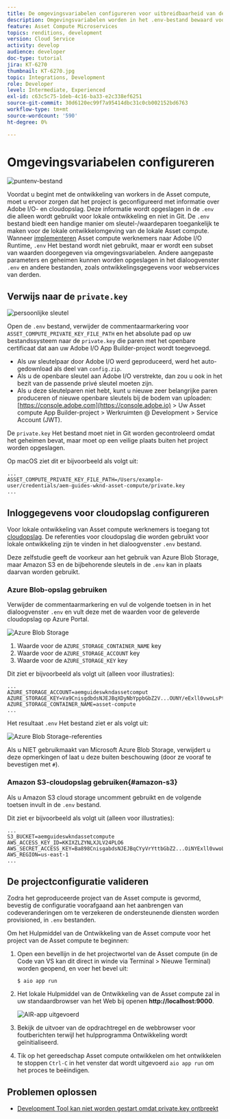```yaml
---
title: De omgevingsvariabelen configureren voor uitbreidbaarheid van de Asset compute
description: Omgevingsvariabelen worden in het .env-bestand bewaard voor lokale ontwikkeling en worden gebruikt om gegevens over Adobe I/O en cloudopslag te verstrekken die vereist zijn voor lokale ontwikkeling.
feature: Asset Compute Microservices
topics: renditions, development
version: Cloud Service
activity: develop
audience: developer
doc-type: tutorial
jira: KT-6270
thumbnail: KT-6270.jpg
topic: Integrations, Development
role: Developer
level: Intermediate, Experienced
exl-id: c63c5c75-1deb-4c16-ba33-e2c338ef6251
source-git-commit: 30d6120ec99f7a95414dbc31c0cb002152bd6763
workflow-type: tm+mt
source-wordcount: '590'
ht-degree: 0%

---
```


# Omgevingsvariabelen configureren

![puntenv-bestand](assets/environment-variables/dot-env-file.png)

Voordat u begint met de ontwikkeling van workers in de Asset compute, moet u ervoor zorgen dat het project is geconfigureerd met informatie over Adobe I/O- en cloudopslag. Deze informatie wordt opgeslagen in de `.env`  die alleen wordt gebruikt voor lokale ontwikkeling en niet in Git. De `.env` bestand biedt een handige manier om sleutel-/waardeparen toegankelijk te maken voor de lokale ontwikkelomgeving van de lokale Asset compute. Wanneer [implementeren](../deploy/runtime.md) Asset compute werknemers naar Adobe I/O Runtime, `.env` Het bestand wordt niet gebruikt, maar er wordt een subset van waarden doorgegeven via omgevingsvariabelen. Andere aangepaste parameters en geheimen kunnen worden opgeslagen in het dialoogvenster `.env` en andere bestanden, zoals ontwikkelingsgegevens voor webservices van derden.

## Verwijs naar de `private.key`

![persoonlijke sleutel](assets/environment-variables/private-key.png)

Open de `.env` bestand, verwijder de commentaarmarkering voor `ASSET_COMPUTE_PRIVATE_KEY_FILE_PATH` en het absolute pad op uw bestandssysteem naar de `private.key` die paren met het openbare certificaat dat aan uw Adobe I/O App Builder-project wordt toegevoegd.

+ Als uw sleutelpaar door Adobe I/O werd geproduceerd, werd het auto-gedownload als deel van  `config.zip`.
+ Als u de openbare sleutel aan Adobe I/O verstrekte, dan zou u ook in het bezit van de passende privé sleutel moeten zijn.
+ Als u deze sleutelparen niet hebt, kunt u nieuwe zeer belangrijke paren produceren of nieuwe openbare sleutels bij de bodem van uploaden:
  [https://console.adobe.com](https://console.adobe.io) > Uw Asset compute App Builder-project > Werkruimten @ Development > Service Account (JWT).

De `private.key` Het bestand moet niet in Git worden gecontroleerd omdat het geheimen bevat, maar moet op een veilige plaats buiten het project worden opgeslagen.

Op macOS ziet dit er bijvoorbeeld als volgt uit:

```
...
ASSET_COMPUTE_PRIVATE_KEY_FILE_PATH=/Users/example-user/credentials/aem-guides-wknd-asset-compute/private.key
...
```

## Inloggegevens voor cloudopslag configureren

Voor lokale ontwikkeling van Asset compute werknemers is toegang tot [cloudopslag](../set-up/accounts-and-services.md#cloud-storage). De referenties voor cloudopslag die worden gebruikt voor lokale ontwikkeling zijn te vinden in het dialoogvenster `.env` bestand.

Deze zelfstudie geeft de voorkeur aan het gebruik van Azure Blob Storage, maar Amazon S3 en de bijbehorende sleutels in de `.env` kan in plaats daarvan worden gebruikt.

### Azure Blob-opslag gebruiken

Verwijder de commentaarmarkering en vul de volgende toetsen in in het dialoogvenster `.env` en vult deze met de waarden voor de geleverde cloudopslag op Azure Portal.

![Azure Blob Storage](./assets/environment-variables/azure-portal-credentials.png)

1. Waarde voor de `AZURE_STORAGE_CONTAINER_NAME` key
1. Waarde voor de `AZURE_STORAGE_ACCOUNT` key
1. Waarde voor de `AZURE_STORAGE_KEY` key

Dit ziet er bijvoorbeeld als volgt uit (alleen voor illustraties):

```
...
AZURE_STORAGE_ACCOUNT=aemguideswkndassetcomput
AZURE_STORAGE_KEY=Va9CnisgdbdsNJEJBqXDyNbYppbGbZ2V...OUNY/eExll0vwoLsPt/OvbM+B7pkUdpEe7zJhg==
AZURE_STORAGE_CONTAINER_NAME=asset-compute
...
```

Het resultaat `.env` Het bestand ziet er als volgt uit:

![Azure Blob Storage-referenties](assets/environment-variables/cloud-storage-credentials.png)

Als u NIET gebruikmaakt van Microsoft Azure Blob Storage, verwijdert u deze opmerkingen of laat u deze buiten beschouwing (door ze vooraf te bevestigen met `#`).

### Amazon S3-cloudopslag gebruiken{#amazon-s3}

Als u Amazon S3 cloud storage uncomment gebruikt en de volgende toetsen invult in de `.env` bestand.

Dit ziet er bijvoorbeeld als volgt uit (alleen voor illustraties):

```
...
S3_BUCKET=aemguideswkndassetcompute
AWS_ACCESS_KEY_ID=KKIXZLZYNLXJLV24PLO6
AWS_SECRET_ACCESS_KEY=Ba898CnisgabdsNJEJBqCYyVrYttbGbZ2...OiNYExll0vwoLsPtOv
AWS_REGION=us-east-1
...
```

## De projectconfiguratie valideren

Zodra het geproduceerde project van de Asset compute is gevormd, bevestig de configuratie voorafgaand aan het aanbrengen van codeveranderingen om te verzekeren de ondersteunende diensten worden provisioned, in `.env` bestanden.

Om het Hulpmiddel van de Ontwikkeling van de Asset compute voor het project van de Asset compute te beginnen:

1. Open een bevellijn in de het projectwortel van de Asset compute (in de Code van VS kan dit direct in winde via Terminal > Nieuwe Terminal) worden geopend, en voer het bevel uit:

   ```
   $ aio app run
   ```

1. Het lokale Hulpmiddel van de Ontwikkeling van de Asset compute zal in uw standaardbrowser van het Web bij openen __http://localhost:9000__.

   ![AIR-app uitgevoerd](assets/environment-variables/aio-app-run.png)

1. Bekijk de uitvoer van de opdrachtregel en de webbrowser voor foutberichten terwijl het hulpprogramma Ontwikkeling wordt geïnitialiseerd.
1. Tik op het gereedschap Asset compute ontwikkelen om het ontwikkelen te stoppen `Ctrl-C` in het venster dat wordt uitgevoerd `aio app run` om het proces te beëindigen.

## Problemen oplossen

+ [Development Tool kan niet worden gestart omdat private.key ontbreekt](../troubleshooting.md#missing-private-key)
